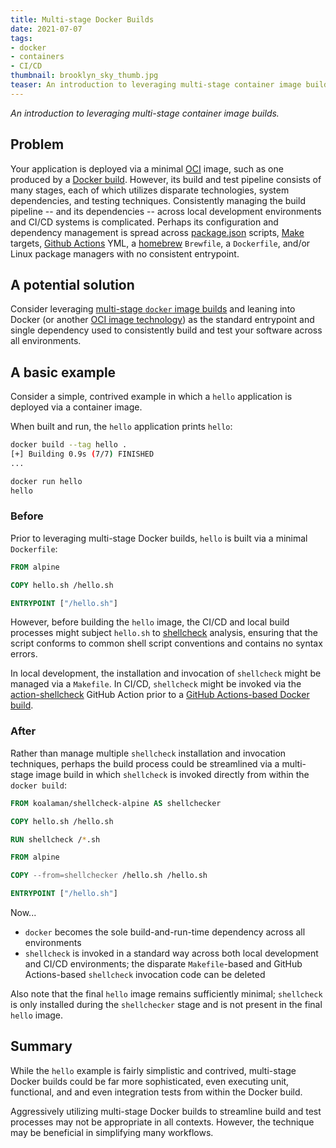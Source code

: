 ```yaml
---
title: Multi-stage Docker Builds
date: 2021-07-07
tags:
- docker
- containers
- CI/CD
thumbnail: brooklyn_sky_thumb.jpg
teaser: An introduction to leveraging multi-stage container image builds.
---
```


_An introduction to leveraging multi-stage container image builds._

## Problem

Your application is deployed via a minimal [OCI](https://opencontainers.org/) image, such as one produced by a [Docker build](https://docs.docker.com/engine/reference/commandline/build/). However, its build and test pipeline consists of many stages, each of which utilizes disparate technologies, system dependencies, and testing techniques. Consistently managing the build pipeline -- and its dependencies -- across local development environments and CI/CD systems is complicated. Perhaps its configuration and dependency management is spread across [package.json](https://docs.npmjs.com/cli/v7/configuring-npm/package-json#scripts) scripts, [Make](https://stackoverflow.com/questions/2270643/what-is-a-make-target/2270701) targets, [Github Actions](https://github.com/features/actions) YML, a [homebrew](https://brew.sh/) `Brewfile`, a `Dockerfile`, and/or Linux package managers with no consistent entrypoint.

## A potential solution

Consider leveraging [multi-stage `docker` image builds](https://docs.docker.com/develop/develop-images/multistage-build/) and leaning into Docker (or another [OCI image technology](https://opencontainers.org/)) as the standard entrypoint and single dependency used to consistently build and test your software across all environments.

## A basic example

Consider a simple, contrived example in which a `hello` application is deployed via a container image.

When built and run, the `hello` application prints `hello`:

```bash
docker build --tag hello .
[+] Building 0.9s (7/7) FINISHED
...
```

```bash
docker run hello
hello
```

### Before

Prior to leveraging multi-stage Docker builds, `hello` is built via a minimal `Dockerfile`:

```Dockerfile
FROM alpine

COPY hello.sh /hello.sh

ENTRYPOINT ["/hello.sh"]
```

However, before building the `hello` image, the CI/CD and local build processes might subject `hello.sh` to [shellcheck](https://github.com/koalaman/shellcheck) analysis, ensuring that the script conforms to common shell script conventions and contains no syntax errors.

In local development, the installation and invocation of `shellcheck` might be managed via a `Makefile`. In CI/CD, `shellcheck` might be invoked via the [action-shellcheck](https://github.com/marketplace/actions/shellcheck) GitHub Action prior to a [GitHub Actions-based Docker build](https://github.com/marketplace/actions/build-and-push-docker-images).

### After

Rather than manage multiple `shellcheck` installation and invocation techniques, perhaps the build process could be streamlined via a multi-stage image build in which `shellcheck` is invoked directly from within the `docker build`:

```Dockerfile
FROM koalaman/shellcheck-alpine AS shellchecker

COPY hello.sh /hello.sh

RUN shellcheck /*.sh

FROM alpine

COPY --from=shellchecker /hello.sh /hello.sh

ENTRYPOINT ["/hello.sh"]
```

Now...

* `docker` becomes the sole build-and-run-time dependency across all environments
* `shellcheck` is invoked in a standard way across both local development and CI/CD environments; the disparate `Makefile`-based and GitHub Actions-based `shellcheck` invocation code can be deleted

Also note that the final `hello` image remains sufficiently minimal; `shellcheck` is only installed during the `shellchecker` stage and is not present in the final `hello` image.

## Summary

While the `hello` example is fairly simplistic and contrived, multi-stage Docker builds could be far more sophisticated, even executing unit, functional, and and even integration tests from within the Docker build.

Aggressively utilizing multi-stage Docker builds to streamline build and test processes may not be appropriate in all contexts. However, the technique may be beneficial in simplifying many workflows.
